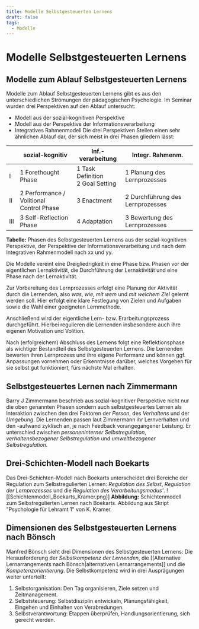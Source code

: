 ```yaml
---
title: Modelle Selbstgesteuerten Lernens
draft: false
tags:
  - Modelle
---
```

# Modelle Selbstgesteuerten Lernens
## Modelle zum Ablauf Selbstgesteuerten Lernens
Modelle zum Ablauf Selbstgesteuerten Lernens gibt es aus den unterschiedlichen Strömungen der pädagogischen Psychologie. Im Seminar wurden drei Perspektiven auf den Ablauf untersucht:
- Modell aus der sozial-kognitiven Perspektive
- Modell aus der Perspektive der Informationsverarbeitung
- Integratives Rahmenmodell
Die drei Perspektiven Stellen einen sehr ähnlichen Ablauf dar, der sich meist in drei Phasen gliedern lässt:

|     | sozial-kognitiv                              | Inf.-verarbeitung                   | Integr. Rahmenm.                 |
| --- | -------------------------------------------- | ----------------------------------- | -------------------------------- |
| I   | 1 Forethought Phase                          | 1 Task Definition<br>2 Goal Setting | 1 Planung des Lernprozesses      |
| II  | 2 Performance / Volitional <br>Control Phase | 3 Enactment                         | 2 Durchführung des Lernprozesses |
| III | 3 Self-Reflection Phase                      | 4 Adaptation                        | 3 Bewertung des Lernprozesses    |

**Tabelle:** Phasen des Selbstgesteuerten Lernens aus der sozial-kognitiven Perspektive, der Perspektive der Informationsverarbeitung und nach dem Integrativen Rahmenmodell nach xx und yy.

Die Modelle vereint eine Dreigliedrigkeit in eine Phase bzw. Phasen vor der eigentlichen Lernaktivität, die Durchführung der Lernaktivität und eine Phase nach der Lernaktivität. 

Zur Vorbereitung des Lernprozesses erfolgt eine Planung der Aktivität durch die Lernenden, also *was*, *wie*, *mit wem* und *mit welchem Ziel* gelernt werden soll. Hier erfolgt eine klare Festlegung von Zielen und Aufgaben sowie die Wahl einer geeigneten Lernmethode.

Anschließend wird der eigentliche Lern- bzw. Erarbeitungsprozess durchgeführt. Hierbei regulieren die Lernenden insbesondere auch ihre eigenen Motivation und Volition.

Nach (erfolgreichem) Abschluss des Lernens folgt eine Reflektionsphase als wichtiger Bestandteil des Selbstgesteuerten Lernens. Die Lernenden bewerten ihren Lernprozess und ihre eigene Performanz und können ggf. Anpassungen vornehmen oder Erkenntnisse darüber, welches Vorgehen für sie selbst gut funktioniert, fürs nächste Mal erhalten.
## Selbstgesteuertes Lernen nach Zimmermann
Barry J Zimmermann beschrieb aus sozial-kognitiver Perspektive nicht nur die oben genannten Phasen sondern auch selbstgesteuertes Lernen als Interaktion zwischen den drei Faktoren der *Person*, des *Verhaltens* und der *Umgebung*. 
Die Lernenden passen laut Zimmermann ihr Lernverhalten und den -aufwand zyklisch an, je nach Feedback vorangegangener Leistung. Er unterschied zwischen *personeninterner Selbstregulation*, *verhaltensbezogener Selbstregulation* und *umweltbezogener Selbstregulation*.
## Drei-Schichten-Modell nach Boekarts
Das Drei-Schichten-Modell nach Boekarts unterscheidet drei Bereiche der Regulation zum Selbstregulierten Lernen: *Regulation des Selbst*, *Regulation der Lernprozesses* und die *Regulation des Verarbeitungsmodus'*.
![[Schichtenmodell_Boekarts_Kramer.png]]
**Abbildung:** Schichtenmodell zum Selbstregulierten Lernen nach Boekarts. Abbildung aus Skript "Psychologie für Lehramt 1" von K. Kramer.

## Dimensionen des Selbstgesteuerten Lernens nach Bönsch
Manfred Bönsch sieht drei Dimensionen des Selbstgesteuerten Lernens: Die Herausforderung der *Selbstkompetenz der Lernenden*, die [[Alternative Lernarrangements nach Bönsch|alternativen Lernarrangements]] und die *Kompetenzorientierung*.
Die Selbstkompetenz wird in drei Ausprägungen weiter unterteilt:
1. Selbstorganisation: Den Tag organisieren, Ziele setzen und Zeitmanagement.
2. Selbststeuerung: Selbstdisziplin entwickeln, Planungsfähigkeit, Eingehen und Einhalten von Verabredungen.
3. Selbstverantwortung: Etappen überprüfen, Handlungsorientierung, sich gerecht werden.
